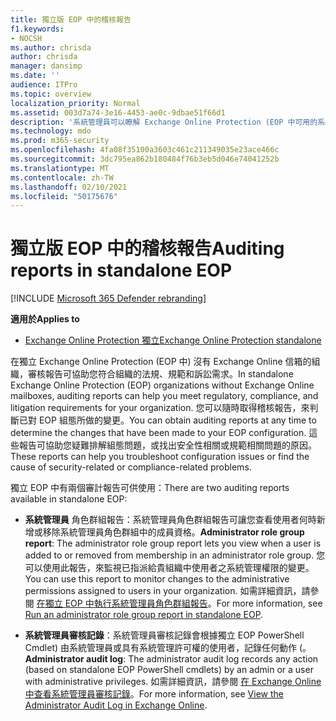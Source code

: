 ```yaml
---
title: 獨立版 EOP 中的稽核報告
f1.keywords:
- NOCSH
ms.author: chrisda
author: chrisda
manager: dansimp
ms.date: ''
audience: ITPro
ms.topic: overview
localization_priority: Normal
ms.assetid: 003d7a74-3e16-4453-ae0c-9dbae51f66d1
description: '系統管理員可以瞭解 Exchange Online Protection (EOP 中可用的系統管理員審計報告) '
ms.technology: mdo
ms.prod: m365-security
ms.openlocfilehash: 4fa08f35100a3603c461c211349035e23ace466c
ms.sourcegitcommit: 3dc795ea862b180484f76b3eb5d046e74041252b
ms.translationtype: MT
ms.contentlocale: zh-TW
ms.lasthandoff: 02/10/2021
ms.locfileid: "50175676"
---
```

# <a name="auditing-reports-in-standalone-eop"></a><span data-ttu-id="38125-103">獨立版 EOP 中的稽核報告</span><span class="sxs-lookup"><span data-stu-id="38125-103">Auditing reports in standalone EOP</span></span>

[!INCLUDE [Microsoft 365 Defender rebranding](../includes/microsoft-defender-for-office.md)]

<span data-ttu-id="38125-104">**適用於**</span><span class="sxs-lookup"><span data-stu-id="38125-104">**Applies to**</span></span>
-  [<span data-ttu-id="38125-105">Exchange Online Protection 獨立</span><span class="sxs-lookup"><span data-stu-id="38125-105">Exchange Online Protection standalone</span></span>](https://go.microsoft.com/fwlink/?linkid=2148611)

<span data-ttu-id="38125-106">在獨立 Exchange Online Protection (EOP 中) 沒有 Exchange Online 信箱的組織，審核報告可協助您符合組織的法規、規範和訴訟需求。</span><span class="sxs-lookup"><span data-stu-id="38125-106">In standalone Exchange Online Protection (EOP) organizations without Exchange Online mailboxes, auditing reports can help you meet regulatory, compliance, and litigation requirements for your organization.</span></span> <span data-ttu-id="38125-107">您可以隨時取得稽核報告，來判斷已對 EOP 組態所做的變更。</span><span class="sxs-lookup"><span data-stu-id="38125-107">You can obtain auditing reports at any time to determine the changes that have been made to your EOP configuration.</span></span> <span data-ttu-id="38125-108">這些報告可協助您疑難排解組態問題，或找出安全性相關或規範相關問題的原因。</span><span class="sxs-lookup"><span data-stu-id="38125-108">These reports can help you troubleshoot configuration issues or find the cause of security-related or compliance-related problems.</span></span>

<span data-ttu-id="38125-109">獨立 EOP 中有兩個審計報告可供使用：</span><span class="sxs-lookup"><span data-stu-id="38125-109">There are two auditing reports available in standalone EOP:</span></span>

- <span data-ttu-id="38125-110">**系統管理員** 角色群組報告：系統管理員角色群組報告可讓您查看使用者何時新增或移除系統管理員角色群組中的成員資格。</span><span class="sxs-lookup"><span data-stu-id="38125-110">**Administrator role group report**: The administrator role group report lets you view when a user is added to or removed from membership in an administrator role group.</span></span> <span data-ttu-id="38125-111">您可以使用此報告，來監視已指派給貴組織中使用者之系統管理權限的變更。</span><span class="sxs-lookup"><span data-stu-id="38125-111">You can use this report to monitor changes to the administrative permissions assigned to users in your organization.</span></span> <span data-ttu-id="38125-112">如需詳細資訊，請參閱 [在獨立 EOP 中執行系統管理員角色群組報告](run-an-administrator-role-group-report-in-eop-eop.md)。</span><span class="sxs-lookup"><span data-stu-id="38125-112">For more information, see [Run an administrator role group report in standalone EOP](run-an-administrator-role-group-report-in-eop-eop.md).</span></span>

- <span data-ttu-id="38125-113">**系統管理員審核記錄**：系統管理員審核記錄會根據獨立 EOP PowerShell Cmdlet) 由系統管理員或具有系統管理許可權的使用者，記錄任何動作 (。</span><span class="sxs-lookup"><span data-stu-id="38125-113">**Administrator audit log**: The administrator audit log records any action (based on standalone EOP PowerShell cmdlets) by an admin or a user with administrative privileges.</span></span> <span data-ttu-id="38125-114">如需詳細資訊，請參閱 [在 Exchange Online 中查看系統管理員審核記錄](https://docs.microsoft.com/exchange/security-and-compliance/exchange-auditing-reports/view-administrator-audit-log)。</span><span class="sxs-lookup"><span data-stu-id="38125-114">For more information, see [View the Administrator Audit Log in Exchange Online](https://docs.microsoft.com/exchange/security-and-compliance/exchange-auditing-reports/view-administrator-audit-log).</span></span>
